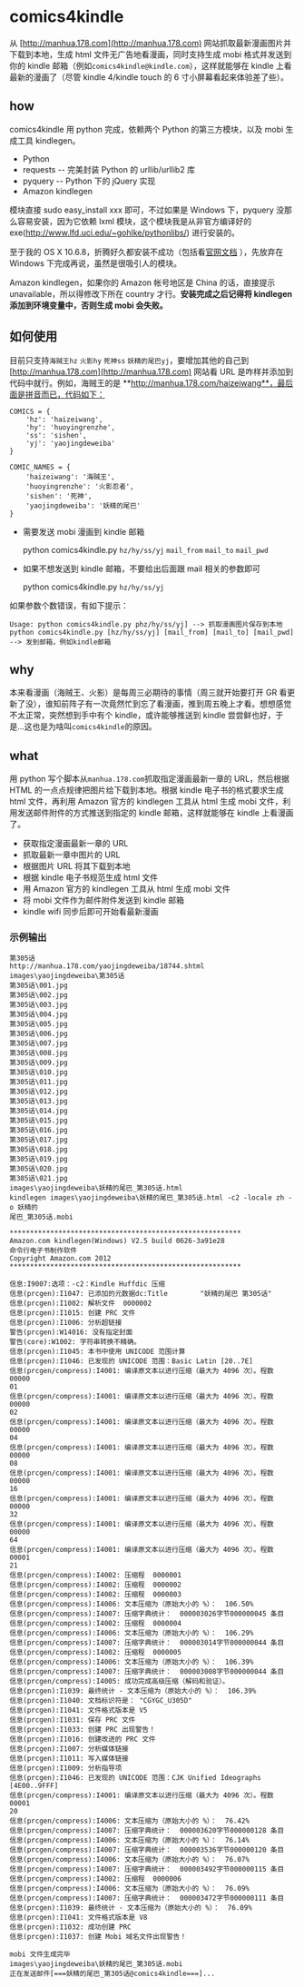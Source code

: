 # comics4kindle

从 [http://manhua.178.com](http://manhua.178.com) 网站抓取最新漫画图片并下载到本地，生成 html 文件无广告地看漫画，同时支持生成 mobi 格式并发送到你的 kindle 邮箱（例如`comics4kindle@kindle.com`），这样就能够在 kindle 上看最新的漫画了（尽管 kindle 4/kindle touch 的 6 寸小屏幕看起来体验差了些）。


## how

comics4kindle 用 python 完成，依赖两个 Python 的第三方模块，以及 mobi 生成工具 kindlegen。

- Python
- requests -- 完美封装 Python 的 urllib/urllib2 库
- pyquery -- Python 下的 jQuery 实现
- Amazon kindlegen

模块直接 sudo easy_install xxx 即可，不过如果是 Windows 下，pyquery 没那么容易安装，因为它依赖 lxml 模块，这个模块我是从非官方编译好的 exe(http://www.lfd.uci.edu/~gohlke/pythonlibs/) 进行安装的。

至于我的 OS X 10.6.8，折腾好久都安装不成功（包括看[官网文档](http://lxml.de/installation.html) ），先放弃在 Windows 下完成再说，虽然是很吸引人的模块。

Amazon kindlegen，如果你的 Amazon 帐号地区是 China 的话，直接提示 unavailable，所以得修改下所在 country 才行。**安装完成之后记得将 kindlegen 添加到环境变量中，否则生成 mobi 会失败。**


## 如何使用

目前只支持`海贼王hz` `火影hy` `死神ss` `妖精的尾巴yj`，要增加其他的自己到 [http://manhua.178.com](http://manhua.178.com) 网站看 URL 是咋样并添加到代码中就行。例如，海贼王的是 **http://manhua.178.com/haizeiwang**，最后面是拼音而已，代码如下：

    COMICS = {
        'hz': 'haizeiwang',
        'hy': 'huoyingrenzhe',
        'ss': 'sishen',
        'yj': 'yaojingdeweiba'
    }

    COMIC_NAMES = {
        'haizeiwang': '海贼王',
        'huoyingrenzhe': '火影忍者',
        'sishen': '死神',
        'yaojingdeweiba': '妖精的尾巴'
    }

- 需要发送 mobi 漫画到 kindle 邮箱

    python comics4kindle.py `hz/hy/ss/yj` `mail_from` `mail_to` `mail_pwd`

- 如果不想发送到 kindle 邮箱，不要给出后面跟 mail 相关的参数即可

    python comics4kindle.py `hz/hy/ss/yj`

如果参数个数错误，有如下提示：

    Usage: python comics4kindle.py phz/hy/ss/yj] --> 抓取漫画图片保存到本地
    python comics4kindle.py [hz/hy/ss/yj] [mail_from] [mail_to] [mail_pwd] --> 发到邮箱，例如kindle邮箱


## why

本来看漫画（海贼王、火影）是每周三必期待的事情（周三就开始要打开 GR 看更新了没），谁知前阵子有一次竟然忙到忘了看漫画，推到周五晚上才看。想想感觉不太正常，突然想到手中有个 kindle，或许能够推送到 kindle 尝尝鲜也好，于是...这也是为啥叫`comics4kindle`的原因。


## what

用 python 写个脚本从`manhua.178.com`抓取指定漫画最新一章的 URL，然后根据 HTML 的一点点规律把图片给下载到本地。根据 kindle 电子书的格式要求生成 html 文件，再利用 Amazon 官方的 kindlegen 工具从 html 生成 mobi 文件，利用发送邮件附件的方式推送到指定的 kindle 邮箱，这样就能够在 kindle 上看漫画了。

- 获取指定漫画最新一章的 URL 
- 抓取最新一章中图片的 URL 
- 根据图片 URL 将其下载到本地 
- 根据 kindle 电子书规范生成 html 文件
- 用 Amazon 官方的 kindlegen 工具从 html 生成 mobi 文件
- 将 mobi 文件作为邮件附件发送到 kindle 邮箱
- kindle wifi 同步后即可开始看最新漫画


### 示例输出

    第305话
    http://manhua.178.com/yaojingdeweiba/18744.shtml
    images\yaojingdeweiba\第305话
    第305话\001.jpg
    第305话\002.jpg
    第305话\003.jpg
    第305话\004.jpg
    第305话\005.jpg
    第305话\006.jpg
    第305话\007.jpg
    第305话\008.jpg
    第305话\009.jpg
    第305话\010.jpg
    第305话\011.jpg
    第305话\012.jpg
    第305话\013.jpg
    第305话\014.jpg
    第305话\015.jpg
    第305话\016.jpg
    第305话\017.jpg
    第305话\018.jpg
    第305话\019.jpg
    第305话\020.jpg
    第305话\021.jpg
    images\yaojingdeweiba\妖精的尾巴_第305话.html
    kindlegen images\yaojingdeweiba\妖精的尾巴_第305话.html -c2 -locale zh -o 妖精的
    尾巴_第305话.mobi

    *********************************************************
    Amazon.com kindlegen(Windows) V2.5 build 0626-3a91e28
    命令行电子书制作软件
    Copyright Amazon.com 2012
    *********************************************************

    信息:I9007:选项：-c2：Kindle Huffdic 压缩
    信息(prcgen):I1047: 已添加的元数据dc:Title        "妖精的尾巴 第305话"
    信息(prcgen):I1002: 解析文件  0000002
    信息(prcgen):I1015: 创建 PRC 文件
    信息(prcgen):I1006: 分析超链接
    警告(prcgen):W14016: 没有指定封面
    警告(core):W1002: 字符串转换不精确。
    信息(prcgen):I1045: 本书中使用 UNICODE 范围计算
    信息(prcgen):I1046: 已发现的 UNICODE 范围：Basic Latin [20..7E]
    信息(prcgen/compress):I4001: 编译原文本以进行压缩（最大为 4096 次）。程数  00000
    01
    信息(prcgen/compress):I4001: 编译原文本以进行压缩（最大为 4096 次）。程数  00000
    02
    信息(prcgen/compress):I4001: 编译原文本以进行压缩（最大为 4096 次）。程数  00000
    04
    信息(prcgen/compress):I4001: 编译原文本以进行压缩（最大为 4096 次）。程数  00000
    08
    信息(prcgen/compress):I4001: 编译原文本以进行压缩（最大为 4096 次）。程数  00000
    16
    信息(prcgen/compress):I4001: 编译原文本以进行压缩（最大为 4096 次）。程数  00000
    32
    信息(prcgen/compress):I4001: 编译原文本以进行压缩（最大为 4096 次）。程数  00000
    64
    信息(prcgen/compress):I4001: 编译原文本以进行压缩（最大为 4096 次）。程数  00001
    21
    信息(prcgen/compress):I4002: 压缩程  0000001
    信息(prcgen/compress):I4002: 压缩程  0000002
    信息(prcgen/compress):I4002: 压缩程  0000003
    信息(prcgen/compress):I4006: 文本压缩为（原始大小的 %）：  106.50%
    信息(prcgen/compress):I4007: 压缩字典统计：  000003026字节000000045 条目
    信息(prcgen/compress):I4002: 压缩程  0000004
    信息(prcgen/compress):I4006: 文本压缩为（原始大小的 %）：  106.29%
    信息(prcgen/compress):I4007: 压缩字典统计：  000003014字节000000044 条目
    信息(prcgen/compress):I4002: 压缩程  0000005
    信息(prcgen/compress):I4006: 文本压缩为（原始大小的 %）：  106.39%
    信息(prcgen/compress):I4007: 压缩字典统计：  000003008字节000000044 条目
    信息(prcgen/compress):I4005: 成功完成高级压缩（解码和验证）。
    信息(prcgen):I1039: 最终统计 - 文本压缩为（原始大小的 %）：  106.39%
    信息(prcgen):I1040: 文档标识符是： "CGYGC_U305D"
    信息(prcgen):I1041: 文件格式版本是 V5
    信息(prcgen):I1031: 保存 PRC 文件
    信息(prcgen):I1033: 创建 PRC 出现警告！
    信息(prcgen):I1016: 创建改进的 PRC 文件
    信息(prcgen):I1007: 分析媒体链接
    信息(prcgen):I1011: 写入媒体链接
    信息(prcgen):I1009: 分析指导项
    信息(prcgen):I1046: 已发现的 UNICODE 范围：CJK Unified Ideographs [4E00..9FFF]
    信息(prcgen/compress):I4001: 编译原文本以进行压缩（最大为 4096 次）。程数  00001
    20
    信息(prcgen/compress):I4006: 文本压缩为（原始大小的 %）：  76.42%
    信息(prcgen/compress):I4007: 压缩字典统计：  000003620字节000000128 条目
    信息(prcgen/compress):I4006: 文本压缩为（原始大小的 %）：  76.14%
    信息(prcgen/compress):I4007: 压缩字典统计：  000003536字节000000120 条目
    信息(prcgen/compress):I4006: 文本压缩为（原始大小的 %）：  76.07%
    信息(prcgen/compress):I4007: 压缩字典统计：  000003492字节000000115 条目
    信息(prcgen/compress):I4002: 压缩程  0000006
    信息(prcgen/compress):I4006: 文本压缩为（原始大小的 %）：  76.09%
    信息(prcgen/compress):I4007: 压缩字典统计：  000003472字节000000111 条目
    信息(prcgen):I1039: 最终统计 - 文本压缩为（原始大小的 %）：  76.09%
    信息(prcgen):I1041: 文件格式版本是 V8
    信息(prcgen):I1032: 成功创建 PRC
    信息(prcgen):I1037: 创建 Mobi 域名文件出现警告！

    mobi 文件生成完毕
    images\yaojingdeweiba\妖精的尾巴_第305话.mobi
    正在发送邮件[===妖精的尾巴_第305话@comics4kindle===]...
